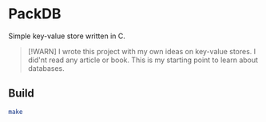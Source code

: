 # PackDB

Simple key-value store written in C.

> [!WARN]
> I wrote this project with my own ideas on key-value stores. I did'nt read any article or book. This is my starting point to learn about databases.


## Build

```bash
make
```
